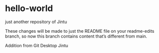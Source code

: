 # hello-world
just another repository of Jintu


These changes will be made to just the README file on your readme-edits branch, so now this branch contains content that’s different from main.

Addition from Git Desktop
Jintu
